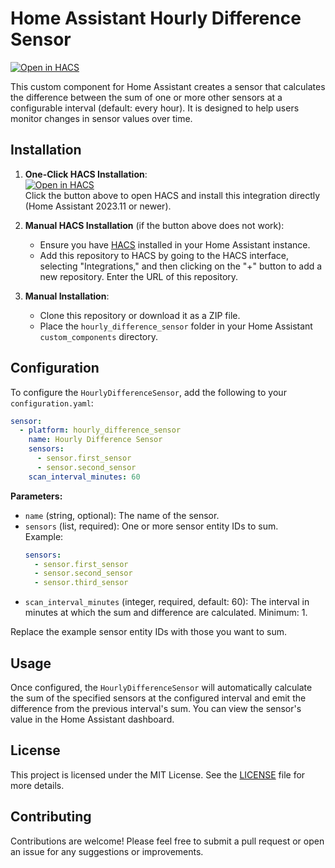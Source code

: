# Home Assistant Hourly Difference Sensor

[![Open in HACS](https://img.shields.io/badge/Open%20in-HACS-41BDF5?logo=home-assistant&logoColor=white)](https://my.home-assistant.io/redirect/hacs_repository/?owner=retorquere&repository=hass-hourly-diff&category=integration)

This custom component for Home Assistant creates a sensor that calculates the difference between the sum of one or more other sensors at a configurable interval (default: every hour). It is designed to help users monitor changes in sensor values over time.

## Installation

1. **One-Click HACS Installation**:  
   [![Open in HACS](https://img.shields.io/badge/Open%20in-HACS-41BDF5?logo=home-assistant&logoColor=white)](https://my.home-assistant.io/redirect/hacs_repository/?owner=retorquere&repository=hass-hourly-diff&category=integration)  
   Click the button above to open HACS and install this integration directly (Home Assistant 2023.11 or newer).

2. **Manual HACS Installation** (if the button above does not work):
   - Ensure you have [HACS](https://hacs.xyz/) installed in your Home Assistant instance.
   - Add this repository to HACS by going to the HACS interface, selecting "Integrations," and then clicking on the "+" button to add a new repository. Enter the URL of this repository.

3. **Manual Installation**:
   - Clone this repository or download it as a ZIP file.
   - Place the `hourly_difference_sensor` folder in your Home Assistant `custom_components` directory.

## Configuration

To configure the `HourlyDifferenceSensor`, add the following to your `configuration.yaml`:

```yaml
sensor:
  - platform: hourly_difference_sensor
    name: Hourly Difference Sensor
    sensors:
      - sensor.first_sensor
      - sensor.second_sensor
    scan_interval_minutes: 60
```

**Parameters:**

- `name` (string, optional): The name of the sensor.
- `sensors` (list, required): One or more sensor entity IDs to sum.  
  Example:  
  ```yaml
  sensors:
    - sensor.first_sensor
    - sensor.second_sensor
    - sensor.third_sensor
  ```
- `scan_interval_minutes` (integer, required, default: 60): The interval in minutes at which the sum and difference are calculated. Minimum: 1.

Replace the example sensor entity IDs with those you want to sum.

## Usage

Once configured, the `HourlyDifferenceSensor` will automatically calculate the sum of the specified sensors at the configured interval and emit the difference from the previous interval's sum. You can view the sensor's value in the Home Assistant dashboard.

## License

This project is licensed under the MIT License. See the [LICENSE](LICENSE) file for more details.

## Contributing

Contributions are welcome! Please feel free to submit a pull request or open an issue for any suggestions or improvements.